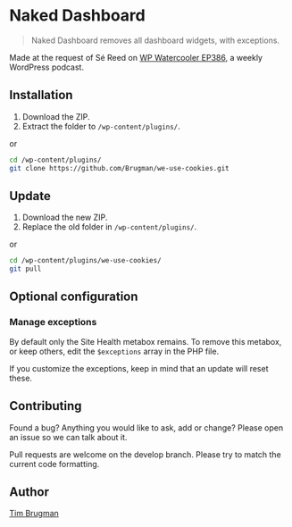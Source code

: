 # Naked Dashboard

> Naked Dashboard removes all dashboard widgets, with exceptions.

Made at the request of Sé Reed on [WP Watercooler EP386](https://www.youtube.com/watch?v=zDxX5NW7a_4), a weekly WordPress podcast.

## Installation

1. Download the ZIP.
1. Extract the folder to `/wp-content/plugins/`.

or

```sh
cd /wp-content/plugins/
git clone https://github.com/Brugman/we-use-cookies.git
```

## Update

1. Download the new ZIP.
1. Replace the old folder in `/wp-content/plugins/`.

or

```sh
cd /wp-content/plugins/we-use-cookies/
git pull
```

## Optional configuration

### Manage exceptions

By default only the Site Health metabox remains. To remove this metabox, or keep others, edit the `$exceptions` array in the PHP file.

If you customize the exceptions, keep in mind that an update will reset these.

## Contributing

Found a bug? Anything you would like to ask, add or change? Please open an issue so we can talk about it.

Pull requests are welcome on the develop branch. Please try to match the current code formatting.

## Author

[Tim Brugman](https://github.com/Brugman)